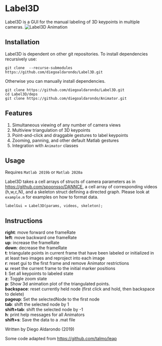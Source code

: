 # Label3D

Label3D is a GUI for the manual labeling of 3D keypoints in multiple cameras.
![Label3D Animation](common/label3dAnimation.gif)

## Installation

Label3D is dependent on other git repositories. To install dependencies recursively use:

```
git clone  --recurse-submodules https://github.com/diegoaldarondo/Label3D.git
```

Otherwise you can manually install dependencies.

```
git clone https://github.com/diegoaldarondo/Label3D.git
cd Label3D/deps
git clone https://github.com/diegoaldarondo/Animator.git
```

## Features
1. Simultaneous viewing of any number of camera views
2. Multiview triangulation of 3D keypoints
3. Point-and-click and draggable gestures to label keypoints
4. Zooming, panning, and other default Matlab gestures
5. Integration with `Animator` classes

## Usage
Requires `Matlab 2019b` or `Matlab 2020a`

Label3D takes a cell arrays of structs of camera parameters as in
https://github.com/spoonsso/DANNCE, a cell array of corresponding videos (h,w,c,N),
and a skeleton struct defining a directed graph. Please look at `example.m`
for examples on how to format data.

```
labelGui = Label3D(params, videos, skeleton);
```

## Instructions
**right**: move forward one frameRate<br>
**left**: move backward one frameRate<br>
**up**: increase the frameRate<br>
**down**: decrease the frameRate<br>
**t**: triangulate points in current frame that have been labeled or initialized in at least two images and reproject into each image<br>
**r**: reset gui to the first frame and remove Animator restrictions<br>
**u**: reset the current frame to the initial marker positions<br>
**l**: Set all keypoints to labeled state<br>
**z**: Toggle zoom state<br>
**p**: Show 3d animation plot of the triangulated points.<br>
**backspace**: reset currently held node (first click and hold, then backspace to delete)<br>
**pageup**: Set the selectedNode to the first node<br>
**tab**: shift the selected node by 1<br>
**shift+tab**: shift the selected node by -1<br>
**h**: print help messages for all Animators<br>
**shift+s**: Save the data to a .mat file

Written by Diego Aldarondo (2019)

Some code adapted from https://github.com/talmo/leap
